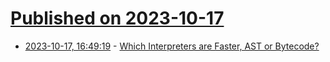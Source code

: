 # [Published on 2023-10-17](index.md)

* [2023-10-17, 16:49:19](https://lobste.rs/s/c4ydj0/which_interpreters_are_faster_ast) - [Which Interpreters are Faster, AST or Bytecode?](https://stefan-marr.de/2023/10/ast-vs-bytecode-interpreters/)
